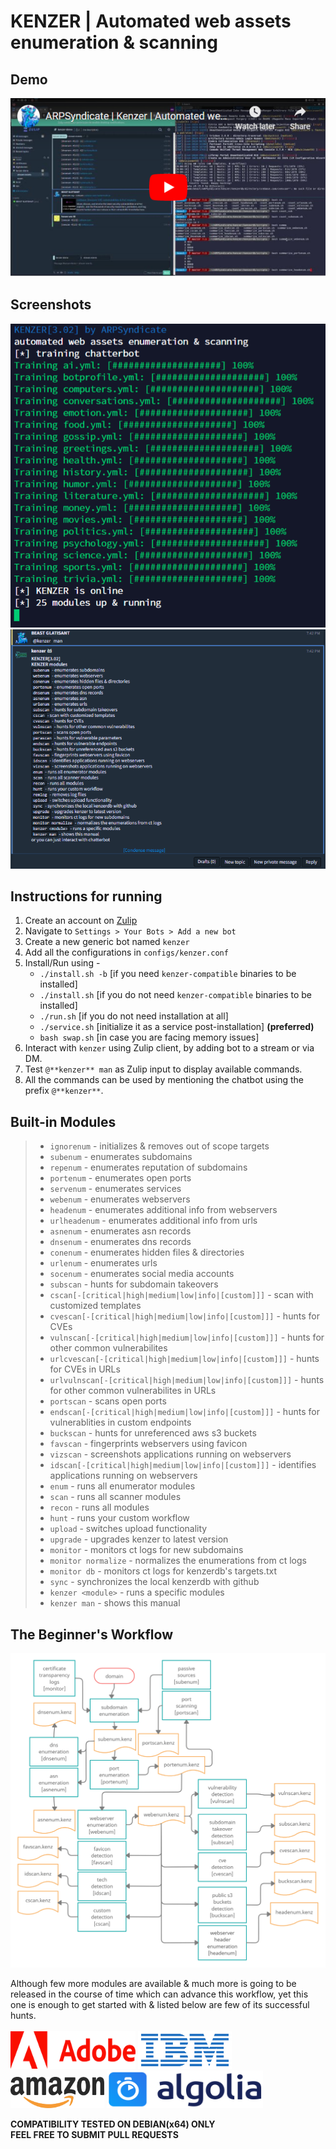 # KENZER | Automated web assets enumeration & scanning

## Demo

[![kenzer](screenshots/yt-thumbnail.png)](https://www.youtube.com/watch?v=pD0IRloikz8)

## Screenshots

![kenzer](screenshots/kenzer0.png)
![kenzer](screenshots/kenzer1.png)

## Instructions for running

1. Create an account on [Zulip](https://zulipchat.com)<br>
2. Navigate to `Settings > Your Bots > Add a new bot`<br>
3. Create a new generic bot named `kenzer`<br>
4. Add all the configurations in `configs/kenzer.conf`<br>
5. Install/Run using - <br>
   - `./install.sh -b` [if you need `kenzer-compatible` binaries to be installed]<br>
   - `./install.sh` [if you do not need `kenzer-compatible` binaries to be installed]<br>
   - `./run.sh` [if you do not need installation at all]<br>
   - `./service.sh` [initialize it as a service post-installation] **(preferred)**<br>
   - `bash swap.sh` [in case you are facing memory issues]
6. Interact with `kenzer` using Zulip client, by adding bot to a stream or via DM.<br>
7. Test `@**kenzer** man` as Zulip input to display available commands.<br>
8. All the commands can be used by mentioning the chatbot using the prefix `@**kenzer**`.<br>

## Built-in Modules

> - `ignorenum` - initializes & removes out of scope targets
> - `subenum` - enumerates subdomains
> - `repenum` - enumerates reputation of subdomains
> - `portenum` - enumerates open ports
> - `servenum` - enumerates services
> - `webenum` - enumerates webservers
> - `headenum` - enumerates additional info from webservers
> - `urlheadenum` - enumerates additional info from urls
> - `asnenum` - enumerates asn records
> - `dnsenum` - enumerates dns records
> - `conenum` - enumerates hidden files & directories
> - `urlenum` - enumerates urls
> - `socenum` - enumerates social media accounts
> - `subscan` - hunts for subdomain takeovers
> - `cscan[-[critical|high|medium|low|info|[custom]]]` - scan with customized templates
> - `cvescan[-[critical|high|medium|low|info|[custom]]]` - hunts for CVEs
> - `vulnscan[-[critical|high|medium|low|info|[custom]]]` - hunts for other common vulnerabilites
> - `urlcvescan[-[critical|high|medium|low|info|[custom]]]` - hunts for CVEs in URLs
> - `urlvulnscan[-[critical|high|medium|low|info|[custom]]]` - hunts for other common vulnerabilites in URLs
> - `portscan` - scans open ports
> - `endscan[-[critical|high|medium|low|info|[custom]]]` - hunts for vulnerablities in custom endpoints
> - `buckscan` - hunts for unreferenced aws s3 buckets
> - `favscan` - fingerprints webservers using favicon
> - `vizscan` - screenshots applications running on webservers
> - `idscan[-[critical|high|medium|low|info|[custom]]]` - identifies applications running on webservers
> - `enum` - runs all enumerator modules
> - `scan` - runs all scanner modules
> - `recon` - runs all modules
> - `hunt` - runs your custom workflow
> - `upload` - switches upload functionality
> - `upgrade` - upgrades kenzer to latest version
> - `monitor` - monitors ct logs for new subdomains
> - `monitor normalize` - normalizes the enumerations from ct logs
> - `monitor db` - monitors ct logs for kenzerdb's targets.txt
> - `sync` - synchronizes the local kenzerdb with github
> - `kenzer <module>` - runs a specific modules
> - `kenzer man` - shows this manual

## The Beginner's Workflow

![workflow](screenshots/workflow.png)

Although few more modules are available & much more is going to be released in the course of time which can advance this workflow, yet this one is enough to get started with & listed below are few of its successful hunts.<br><br>
<img src="screenshots/adobe.png" width="200" height="60">
<img src="screenshots/ibm.png" width="150" height="60">
<img src="screenshots/amazon.png" width="150" height="50">
<img src="screenshots/algolia.png" width="250" height="60">

**COMPATIBILITY TESTED ON DEBIAN(x64) ONLY**<br>
**FEEL FREE TO SUBMIT PULL REQUESTS**
